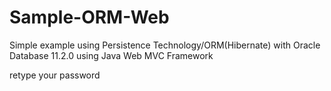 # Sample-ORM-Web
Simple example using Persistence Technology/ORM(Hibernate) with Oracle Database 11.2.0 using Java Web MVC Framework

retype your password
